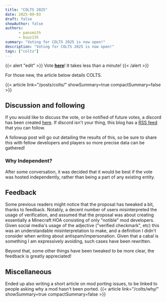 ```yaml
---
title: "COLTS 2025"
date: 2025-09-03
draft: false
showAuthor: false
authors:
      - pansmith
      - buuz135
summary: "Voting for COLTS 2025 is now open!"
description: "Voting for COLTS 2025 is now open!"
tags: ["colts"]
---
```


{{< alert "edit" >}}
Vote **[here](https://forms.gle/uRtvjeCVKFHoJVra6)**! It takes less than a minute!
{{< /alert >}}

For those new, the article below details COLTS.

{{< article link="/posts/colts/" showSummary=true compactSummary=false >}}

## Discussion and following 
If you would like to discuss the vote, or be notified of future votes, a discord has been created [here](https://discord.gg/34KNtwBZ56). If discord isn't your thing, this blog has a [RSS feed](https://thepansmith.github.io/index.xml) that you can follow.

A followup post will go out detailing the results of this, so be sure to share this with fellow developers and players so more precise data can be gathered!

### Why Independent?
After some conversation, it was decided that it would be best if the vote was hosted independently, rather than being a part of any existing entity. 

## Feedback
Some previous readers might notice that the proposal has tweaked a bit, thanks to feedback. Notably, a decent number of users misinterpreted the usage of verification, and assumed that the proposal was about creating essentially a Minecraft HOA consisting of only "notible" mod developers. Given social media's usage of the adjective ("verified checkmark", etc) this was an understandable misinterpretation to make, and a definition I didn't consider when writing about antispam/impersonation. Given that a cabal is something I am expressively avoiding, such cases have been rewritten.

Beyond that, some other things have been tweaked to be more clear, the feedback is greatly appreciated!

## Miscellaneous

Ended up also writing a short article on mod porting issues, to be linked to people asking why a mod hasn't been ported.
{{< article link="/colts/why/" showSummary=true compactSummary=false >}}